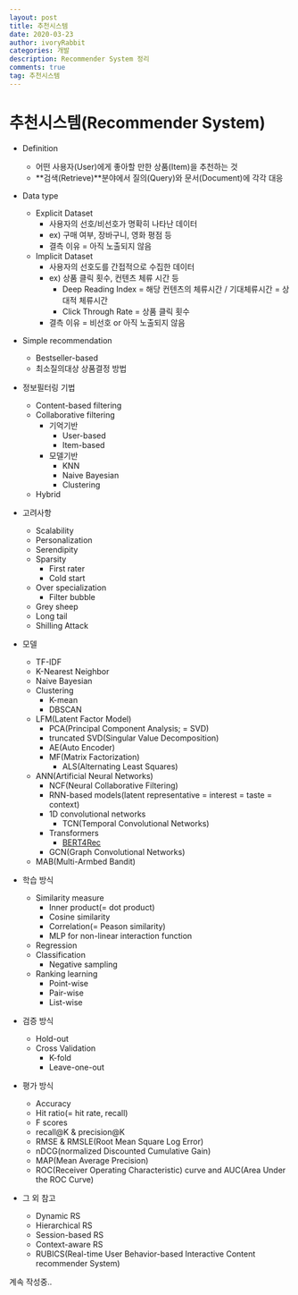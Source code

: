 ```yaml
---
layout: post
title: 추천시스템
date: 2020-03-23
author: ivoryRabbit
categories: 개발
description: Recommender System 정리
comments: true
tag: 추천시스템
---
```


# 추천시스템(Recommender System)

- Definition
  - 어떤 사용자(User)에게 좋아할 만한 상품(Item)을 추천하는 것
  - **검색(Retrieve)**분야에서 질의(Query)와 문서(Document)에 각각 대응

- Data type
  - Explicit Dataset
    - 사용자의 선호/비선호가 명확히 나타난 데이터
    - ex) 구매 여부, 장바구니, 영화 평점 등
    - 결측 이유 = 아직 노출되지 않음
  - Implicit Dataset
    - 사용자의 선호도를 간접적으로 수집한 데이터
    - ex) 상품 클릭 횟수, 컨텐츠 체류 시간 등
      - Deep Reading Index = 해당 컨텐츠의 체류시간 / 기대체류시간 = 상대적 체류시간
      - Click Through Rate = 상품 클릭 횟수
    - 결측 이유 = 비선호 or 아직 노출되지 않음
 
- Simple recommendation
  - Bestseller-based
  - 최소질의대상 상품결정 방법
  
- 정보필터링 기법
  - Content-based filtering
  - Collaborative filtering
    - 기억기반
      - User-based
      - Item-based
    - 모델기반
      - KNN
      - Naive Bayesian
      - Clustering
  - Hybrid
  
- 고려사항
  - Scalability
  - Personalization
  - Serendipity
  - Sparsity
    - First rater
    - Cold start
  - Over specialization
    - Filter bubble
  - Grey sheep
  - Long tail
  - Shilling Attack
 
- 모델
  - TF-IDF
  - K-Nearest Neighbor
  - Naive Bayesian
  - Clustering
    - K-mean
    - DBSCAN
  - LFM(Latent Factor Model)
    - PCA(Principal Component Analysis; = SVD)
    - truncated SVD(Singular Value Decomposition)
    - AE(Auto Encoder)
    - MF(Matrix Factorization)
      - ALS(Alternating Least Squares)
  - ANN(Artificial Neural Networks)
    - NCF(Neural Collaborative Filtering)
    - RNN-based models(latent representative = interest = taste = context)
    - 1D convolutional networks
      - TCN(Temporal Convolutional Networks)
    - Transformers
      - [BERT4Rec](https://arxiv.org/abs/1904.06690)
    - GCN(Graph Convolutional Networks)
  - MAB(Multi-Armbed Bandit)

- 학습 방식
  - Similarity measure
    - Inner product(= dot product)
    - Cosine similarity
    - Correlation(= Peason similarity)
    - MLP for non-linear interaction function
  - Regression
  - Classification
    - Negative sampling
  - Ranking learning
    - Point-wise
    - Pair-wise
    - List-wise

- 검증 방식
  - Hold-out
  - Cross Validation
    - K-fold
    - Leave-one-out

- 평가 방식
  - Accuracy
  - Hit ratio(= hit rate, recall)
  - F scores
  - recall@K & precision@K
  - RMSE & RMSLE(Root Mean Square Log Error)
  - nDCG(normalized Discounted Cumulative Gain)
  - MAP(Mean Average Precision)
  - ROC(Receiver Operating Characteristic) curve and AUC(Area Under the ROC Curve)
  
- 그 외 참고
  - Dynamic RS
  - Hierarchical RS
  - Session-based RS
  - Context-aware RS
  - RUBICS(Real-time User Behavior-based Interactive Content recommender System)

계속 작성중..
